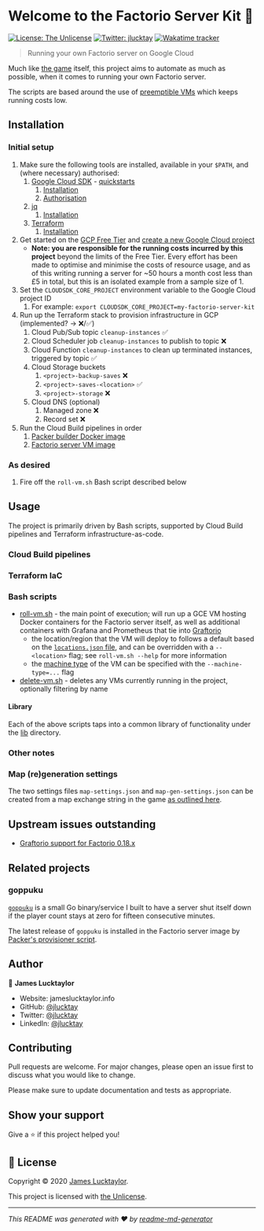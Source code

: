 # Welcome to the Factorio Server Kit 👋

[![License: The Unlicense](https://img.shields.io/badge/License-The%20Unlicense-yellow.svg)][1]
[![Twitter: jlucktay](https://img.shields.io/twitter/follow/jlucktay.svg?style=social)][2]
[![Wakatime tracker](https://wakatime.com/badge/github/jlucktay/factorio-server-kit.svg)][3]

> Running your own Factorio server on Google Cloud

Much like [the game] itself, this project aims to automate as much as possible, when it comes to running your own
Factorio server.

The scripts are based around the use of [preemptible VMs] which keeps running costs low.

## Installation

### Initial setup

1. Make sure the following tools are installed, available in your `$PATH`, and (where necessary) authorised:
    1. [Google Cloud SDK] - [quickstarts][gc-quick]
        1. [Installation][gc-inst]
        1. [Authorisation][gc-auth]
    1. [jq]
        1. [Installation][jq-inst]
    1. [Terraform]
        1. [Installation][tf-inst]
1. Get started on the [GCP Free Tier] and [create a new Google Cloud project][gc-project]
    - **Note: you are responsible for the running costs incurred by this project** beyond the limits of the Free Tier.
      Every effort has been made to optimise and minimise the costs of resource usage, and as of this writing running a
      server for ~50 hours a month cost less than £5 in total, but this is an isolated example from a sample size of 1.
1. Set the `CLOUDSDK_CORE_PROJECT` environment variable to the Google Cloud project ID
    1. For example: `export CLOUDSDK_CORE_PROJECT=my-factorio-server-kit`
1. Run up the Terraform stack to provision infrastructure in GCP (implemented? -> ❌/✅)
    1. Cloud Pub/Sub topic `cleanup-instances` ✅
    1. Cloud Scheduler job `cleanup-instances` to publish to topic ❌
    1. Cloud Function `cleanup-instances` to clean up terminated instances, triggered by topic ✅
    1. Cloud Storage buckets
        1. `<project>-backup-saves` ❌
        1. `<project>-saves-<location>` ✅
        1. `<project>-storage` ❌
    1. Cloud DNS (optional)
        1. Managed zone ❌
        1. Record set ❌
1. Run the Cloud Build pipelines in order
    1. [Packer builder Docker image]
    1. [Factorio server VM image]

### As desired

1. Fire off the `roll-vm.sh` Bash script described below

## Usage

The project is primarily driven by Bash scripts, supported by Cloud Build pipelines and Terraform
infrastructure-as-code.

### Cloud Build pipelines

### Terraform IaC

### Bash scripts

- [roll-vm.sh] - the main point of execution; will run up a GCE VM hosting Docker containers for
    the Factorio server itself, as well as additional containers with Grafana and Prometheus that tie into [Graftorio]
  - the location/region that the VM will deploy to follows a default based on the [`locations.json` file], and can be
        overridden with a `--<location>` flag; see `roll-vm.sh --help` for more information
  - the [machine type] of the VM can be specified with the `--machine-type=...` flag
- [delete-vm.sh] - deletes any VMs currently running in the project, optionally filtering by name

#### Library

Each of the above scripts taps into a common library of functionality under the [lib](lib/) directory.

### Other notes

### Map (re)generation settings

The two settings files `map-settings.json` and `map-gen-settings.json` can be created from a map exchange string in the
game [as outlined here][map-settings].

## Upstream issues outstanding

- [Graftorio support for Factorio 0.18.x](https://github.com/afex/graftorio/pull/15)

## Related projects

### goppuku

[`goppuku`] is a small Go binary/service I built to have a server shut itself down
if the player count stays at zero for fifteen consecutive minutes.

The latest release of `goppuku` is installed in the Factorio server image by
[Packer's provisioner script].

## Author

👤 **James Lucktaylor**

- Website: jameslucktaylor.info
- GitHub: [@jlucktay][4]
- Twitter: [@jlucktay][2]
- LinkedIn: [@jlucktay][linkedin]

## Contributing

Pull requests are welcome. For major changes, please open an issue first to discuss what you would like to change.

Please make sure to update documentation and tests as appropriate.

## Show your support

Give a ⭐️ if this project helped you!

## 📝 License

Copyright © 2020 [James Lucktaylor][4].

This project is licensed with [the Unlicense].

***
_This README was generated with ❤️ by [readme-md-generator](https://github.com/kefranabg/readme-md-generator)_

[`goppuku`]: https://github.com/jlucktay/goppuku
[`locations.json` file]: lib/locations.json
[1]: https://choosealicense.com/licenses/unlicense/
[2]: https://twitter.com/jlucktay
[3]: https://wakatime.com/badge/github/jlucktay/factorio-server-kit
[4]: https://github.com/jlucktay
[delete-vm.sh]: scripts/delete-vm.sh
[Factorio server VM image]: cloud-build/1-factorio-server/README.md
[gc-auth]: https://cloud.google.com/sdk/docs/authorizing
[gc-inst]: https://cloud.google.com/sdk/install
[gc-project]: https://cloud.google.com/resource-manager/docs/creating-managing-projects
[gc-quick]: https://cloud.google.com/sdk/docs/quickstarts
[GCP Free Tier]: https://cloud.google.com/free/
[Google Cloud SDK]: https://cloud.google.com/sdk
[Graftorio]: https://github.com/afex/graftorio
[jq-inst]: https://github.com/stedolan/jq/wiki/Installation
[jq]: http://stedolan.github.io/jq/
[linkedin]: https://linkedin.com/in/jlucktay
[machine type]: https://cloud.google.com/compute/docs/machine-types
[map-settings]: https://wiki.factorio.com/Command_line_parameters#Creating_the_JSON_files_from_a_map_exchange_string
[Packer builder Docker image]: cloud-build/0-packer/README.md
[Packer's provisioner script]: cloud-build/1-factorio-server/provisioner.sh
[preemptible VMs]: https://cloud.google.com/compute/docs/instances/preemptible
[roll-vm.sh]: scripts/roll-vm.sh
[Terraform]: https://www.terraform.io
[tf-inst]: https://learn.hashicorp.com/terraform/getting-started/install.html
[the game]: https://factorio.com
[the Unlicense]: https://unlicense.org

